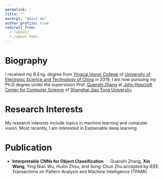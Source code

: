 ```yaml
---
permalink: /
title: ""
excerpt: "About me"
author_profile: true
redirect_from:
  - /about/
  - /about.html
---
```


# Biography
I received my B.Eng. degree from [Yingcai Honor College](http://www.yingcai.uestc.edu.cn/) of [University of Electronic Science and Technology of China](https://www.uestc.edu.cn/) in 2019. I am now pursuing my Ph.D degree under the supervision Prof. [Quanshi Zhang](http://qszhang.com/#) at [John Hopcroft Center for Computer Science](http://jhc.sjtu.edu.cn/) of [Shanghai Jiao Tong University](https://www.sjtu.edu.cn/).

# Research Interests
My research interests include topics in machine learning and computer vision.
Most recently, I am interested in Explainable deep learning

Publication
======
* **Interpretable CNNs for Object Classification** &emsp;
  Quanshi Zhang, **Xin Wang**, Ying Nian Wu, Huilin Zhou, and Song-Chun Zhu
  accepted by IEEE Transactions on Pattern Analysis and Machine Intelligence (TPAMI)
